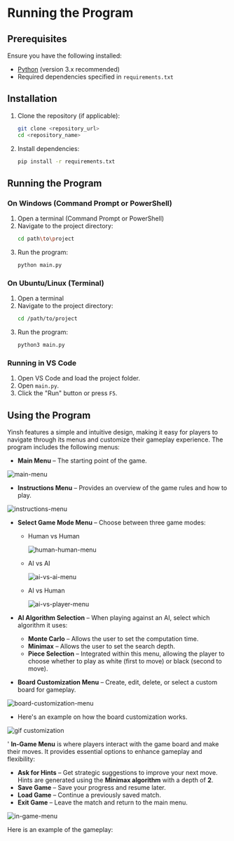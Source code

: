 # Running the Program

## Prerequisites
Ensure you have the following installed:
- [Python](https://www.python.org/downloads/) (version 3.x recommended)
- Required dependencies specified in `requirements.txt`

## Installation
1. Clone the repository (if applicable):
   ```sh
   git clone <repository_url>
   cd <repository_name>
   ```
2. Install dependencies:
   ```sh
   pip install -r requirements.txt
   ```

## Running the Program

### On Windows (Command Prompt or PowerShell)
1. Open a terminal (Command Prompt or PowerShell)
2. Navigate to the project directory:
   ```sh
   cd path\to\project
   ```
3. Run the program:
   ```sh
   python main.py
   ```

### On Ubuntu/Linux (Terminal)
1. Open a terminal
2. Navigate to the project directory:
   ```sh
   cd /path/to/project
   ```
3. Run the program:
   ```sh
   python3 main.py
   ```

### Running in VS Code
1. Open VS Code and load the project folder.
2. Open `main.py`.
3. Click the "Run" button or press `F5`.

## Using the Program

Yinsh features a simple and intuitive design, making it easy for players to navigate through its menus and customize their gameplay experience. The program includes the following menus:

- **Main Menu** – The starting point of the game.  

![main-menu](assets/main-menu.png)

- **Instructions Menu** – Provides an overview of the game rules and how to play.  

![instructions-menu](assets/instructions-menu.png)


- **Select Game Mode Menu** – Choose between three game modes:  
  
  - Human vs Human 
   
    ![human-human-menu](assets/player-vs-player-menu.png)

  - AI vs AI  

    ![ai-vs-ai-menu](assets/ai-vs-ai-menu.png)

  - AI vs Human  

    ![ai-vs-player-menu](assets/ai-vs-player-menu.png)


- **AI Algorithm Selection** – When playing against an AI, select which algorithm it uses:  
  - **Monte Carlo** – Allows the user to set the computation time.  
  - **Minimax** – Allows the user to set the search depth.  
  - **Piece Selection** – Integrated within this menu, allowing the player to choose whether to play as white (first to move) or black (second to move). 


- **Board Customization Menu** – Create, edit, delete, or select a custom board for gameplay.   

![board-customization-menu](assets/board-customization-menu.png)

- Here's an example on how the board customization works.

![gif customization](assets/board-customization.gif)

' **In-Game Menu** is where players interact with the game board and make their moves. It provides essential options to enhance gameplay and flexibility:  

- **Ask for Hints** – Get strategic suggestions to improve your next move. Hints are generated using the **Minimax algorithm** with a depth of **2**.  
- **Save Game** – Save your progress and resume later.  
- **Load Game** – Continue a previously saved match.  
- **Exit Game** – Leave the match and return to the main menu.  

![in-game-menu](assets/in-game-menu.png)  

Here is an example of the gameplay:


